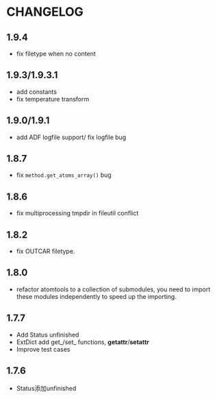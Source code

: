 # CHANGELOG


## 1.9.4

* fix filetype when no content

## 1.9.3/1.9.3.1

* add constants
* fix temperature transform



## 1.9.0/1.9.1

* add ADF logfile support/ fix logfile bug



## 1.8.7

* fix `method.get_atoms_array()` bug



## 1.8.6

* fix multiprocessing tmpdir in fileutil conflict



## 1.8.2

* fix OUTCAR filetype. 



## 1.8.0

* refactor atomtools to a collection of submodules, you need to import these modules independently
to speed up the importing. 



## 1.7.7


* Add Status unfinished
* ExtDict add get_/set_ functions, __getattr__/__setattr__
* Improve test cases



## 1.7.6


* Status添加unfinished


